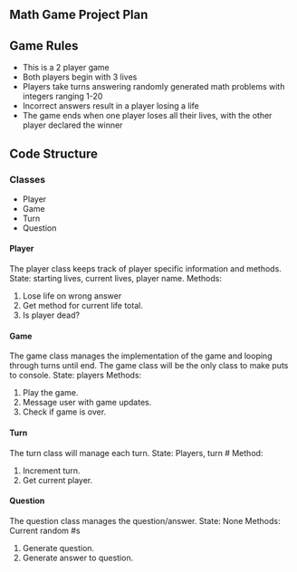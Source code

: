 ## Math Game Project Plan

## Game Rules
* This is a 2 player game
* Both players begin with 3 lives
* Players take turns answering randomly generated math problems with integers ranging 1-20
* Incorrect answers result in a player losing a life
* The game ends when one player loses all their lives, with the other player declared the winner

## Code Structure

### Classes
* Player
* Game
* Turn
* Question

#### Player
The player class keeps track of player specific information and methods.
State: starting lives, current lives, player name.
Methods:
1. Lose life on wrong answer
2. Get method for current life total.
3. Is player dead?

#### Game
The game class manages the implementation of the game and looping through turns until end. The game class will be the only class to make puts to console.
State: players
Methods:
1. Play the game.
2. Message user with game updates.
3. Check if game is over.

#### Turn
The turn class will manage each turn.
State: Players, turn #
Method:
1. Increment turn.
2. Get current player.


#### Question
The question class manages the question/answer.
State: None
Methods: Current random #s
1. Generate question.
2. Generate answer to question.